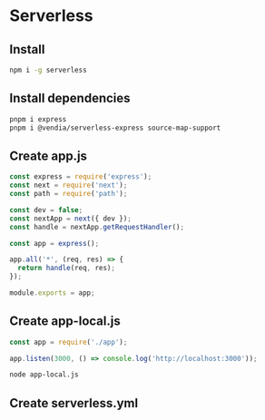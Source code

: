 # Serverless

## Install

```bash
npm i -g serverless
```

## Install dependencies

```bash
pnpm i express
pnpm i @vendia/serverless-express source-map-support
```

## Create app.js

```js
const express = require('express');
const next = require('next');
const path = require('path');

const dev = false;
const nextApp = next({ dev });
const handle = nextApp.getRequestHandler();

const app = express();

app.all('*', (req, res) => {
  return handle(req, res);
});

module.exports = app;
```

## Create app-local.js

```js
const app = require('./app');

app.listen(3000, () => console.log('http://localhost:3000'));
```

```bash
node app-local.js
```

## Create serverless.yml

```yml

```
